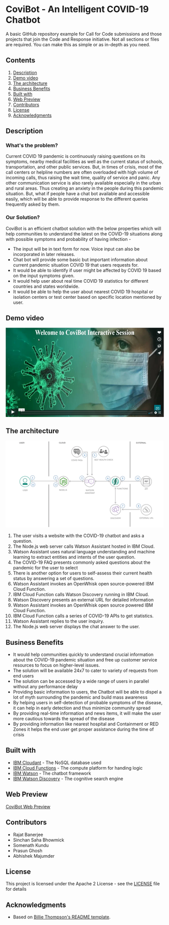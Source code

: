 # CoviBot - An Intelligent COVID-19 Chatbot

A basic GitHub repository example for Call for Code submissions and those projects that join the Code and Response initiative. Not all sections or files are required. You can make this as simple or as in-depth as you need.


## Contents

1. [Description](#description)
1. [Demo video](#demo-video)
1. [The architecture](#the-architecture)
1. [Business Benefits](#business-benefits)
1. [Built with](#built-with)
1. [Web Preview](#web-preview)
1. [Contributors](#contributors)
1. [License](#license)
1. [Acknowledgments](#acknowledgments)

## Description

### What's the problem?

Current COVID 19 pandemic is continuously raising questions on its symptoms, nearby medical facilities as well as the current status of schools, transportation, and other public services.
But, in times of crisis, most of the call centers or helpline numbers are often overloaded with high volume of incoming calls, thus raising the wait time, quality of service and panic. Any other communication service is also rarely available especially in the urban and rural areas. Thus creating an anxiety in the people during this pandemic situation. But, what if people have a chat bot available and accessible easily, which will be able to provide response to the different queries frequently asked by them.

### Our Solution?

CoviBot is an efficient chatbot solution with the below properties which will help communities to understand the latest on the COVID-19 situations along with possible symptoms and probability of having infection - 
- The input will be in text form for now. Voice input can also be incorporated in later releases. 
- Chat bot will provide some basic but important information about current pandemic situation COVID 19 that users requests for.
- It would be able to identify if user might be affected by COVID 19 based on the input symptoms given.
- It would help user about real time COVID 19 statistics for different countries and states worldwide.
- It would be able to help the user about nearest COVID 19 hospital or isolation centers or test center based on specific location mentioned by user.

## Demo video

[![Watch the video](https://github.com/cts-abhishekmajumder/code-strykers-covibot/blob/master/covibot-demo-thumbnail.PNG)](https://player.vimeo.com/video/442740990)

## The architecture

![Video transcription/translation app](https://github.com/cts-abhishekmajumder/code-strykers-covibot/blob/master/covibot-architecture-diagram.png)

1. The user visits a website with the COVID-19 chatbot and asks a question.
2. The Node.js web server calls Watson Assistant hosted in IBM Cloud.
3. Watson Assistant uses natural language understanding and machine learning to extract entities and intents of the user question.
4. The COVID-19 FAQ presents commonly asked questions about the pandemic for the user to select
5. There is another option for users to self-assess their current health status by answering a set of questions.
6. Watson Assistant invokes an OpenWhisk open source-powered IBM Cloud Function.
7. IBM Cloud Function calls Watson Discovery running in IBM Cloud.
8. Watson Discovery presents an external URL for detailed information
9. Watson Assistant invokes an OpenWhisk open source powered IBM Cloud Function.
10. IBM Cloud Function calls a series of COVID-19 APIs to get statistics.
11. Watson Assistant replies to the user inquiry.
12. The Node.js web server displays the chat answer to the user.

## Business Benefits

- It would help communities quickly to understand crucial information about the COVID-19 pandemic situation and free up customer service resources to focus on higher-level issues. 
- The solution will be available 24x7 to cater to variety of requests from end users
- The solution can be accessed by a wide range of users in parallel without any performance delay
- Providing basic information to users, the Chatbot will be able to dispel a lot of myth surrounding the pandemic and build mass awareness
- By helping users in self-detection of probable symptoms of the disease, it can help in early detection and thus minimize community spread
- By providing real-time information and news items, it will make the user more cautious towards the spread of the disease
- By providing information like nearest hospital and Containment or RED Zones it helps the end user get proper assistance during the time of crisis


## Built with

* [IBM Cloudant](https://cloud.ibm.com/catalog?search=cloudant#search_results) - The NoSQL database used
* [IBM Cloud Functions](https://cloud.ibm.com/catalog?search=cloud%20functions#search_results) - The compute platform for handing logic
* [IBM Watson](https://cloud.ibm.com/catalog?search=watson#search_results) - The chatbot framework
* [IBM Watson Discovery](https://cloud.ibm.com/catalog?search=discovery#search_results) - The cognitive search engine

## Web Preview

[CoviBot Web Preview](https://web-chat.global.assistant.watson.cloud.ibm.com/preview.html?region=eu-gb&integrationID=e222ce6d-7923-4330-abd6-b9a223d12358&serviceInstanceID=fd10a9da-d1f9-4fae-abb7-01a04cc81d83)

## Contributors

* Rajat Banerjee
* Sinchan Saha Bhowmick
* Somenath Kundu
* Prasun Ghosh
* Abhishek Majumder

## License

This project is licensed under the Apache 2 License - see the [LICENSE](LICENSE) file for details

## Acknowledgments

* Based on [Billie Thompson's README template](https://gist.github.com/PurpleBooth/109311bb0361f32d87a2).
